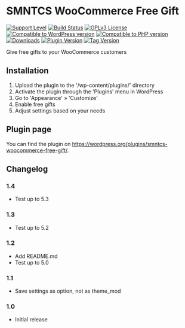# SMNTCS WooCommerce Free Gift

[![Support Level](https://img.shields.io/badge/support-active-green.svg)](#support-level)
[![Build Status](https://api.travis-ci.com/nielslange/smntcs-woocommerce-free-gift.svg?branch=master)](https://api.travis-ci.com/nielslange/smntcs-woocommerce-free-gift)
[![GPLv3 License](https://img.shields.io/github/license/nielslange/smntcs-woocommerce-free-gift.svg)](https://www.gnu.org/licenses/gpl.html)
[![Compatible to WordPress version](https://plugintests.com/plugins/smntcs-woocommerce-free-gift/wp-badge.svg)](https://plugintests.com/plugins/smntcs-woocommerce-free-gift/latest)
[![Compatible to PHP version](https://plugintests.com/plugins/smntcs-woocommerce-free-gift/php-badge.svg)](https://plugintests.com/plugins/smntcs-woocommerce-free-gift/latest)
[![Downloads](https://img.shields.io/wordpress/plugin/dt/smntcs-woocommerce-free-gift.svg)](https://wordpress.org/plugins/smntcs-woocommerce-free-gift/)
[![Plugin Version](https://img.shields.io/wordpress/plugin/v/smntcs-woocommerce-free-gift.svg)](https://wordpress.org/plugins/smntcs-woocommerce-free-gift/)
[![Tag Version](https://img.shields.io/github/tag/nielslange/smntcs-woocommerce-free-gift.svg)](https://wordpress.org/plugins/smntcs-woocommerce-free-gift/)

Give free gifts to your WooCommerce customers

## Installation

1. Upload the plugin to the '/wp-content/plugins/' directory
2. Activate the plugin through the 'Plugins' menu in WordPress
3. Go to 'Appearance' » 'Customize'
4. Enable free gifts
5. Adjust settings based on your needs

## Plugin page

You can find the plugin on https://wordpress.org/plugins/smntcs-woocommerce-free-gift/.

## Changelog

### 1.4

* Test up to 5.3

### 1.3

* Test up to 5.2

### 1.2

* Add README.md
* Test up to 5.0

### 1.1

* Save settings as option, not as theme_mod

### 1.0

* Initial release